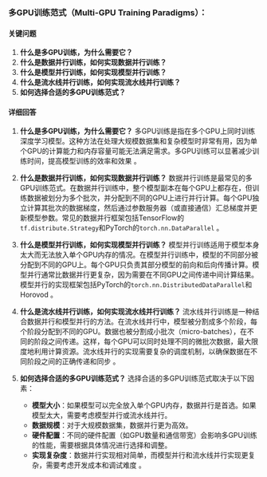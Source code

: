 ### 多GPU训练范式（Multi-GPU Training Paradigms）：

#### 关键问题

1. **什么是多GPU训练，为什么需要它？**
2. **什么是数据并行训练，如何实现数据并行训练？**
3. **什么是模型并行训练，如何实现模型并行训练？**
4. **什么是流水线并行训练，如何实现流水线并行训练？**
5. **如何选择合适的多GPU训练范式？**

#### 详细回答

1. **什么是多GPU训练，为什么需要它？**
   多GPU训练是指在多个GPU上同时训练深度学习模型。这种方法在处理大规模数据集和复杂模型时非常有用，因为单个GPU的计算能力和内存容量可能无法满足需求。多GPU训练可以显著减少训练时间，提高模型训练的效率和效果 。

2. **什么是数据并行训练，如何实现数据并行训练？**
   数据并行训练是最常见的多GPU训练范式。在数据并行训练中，整个模型副本在每个GPU上都存在，但训练数据被划分为多个批次，并分配到不同的GPU上进行并行计算。每个GPU独立计算其批次的数据梯度，然后通过参数服务器（或直接通信）汇总梯度并更新模型参数。常见的数据并行框架包括TensorFlow的`tf.distribute.Strategy`和PyTorch的`torch.nn.DataParallel`  。

3. **什么是模型并行训练，如何实现模型并行训练？**
   模型并行训练适用于模型本身太大而无法放入单个GPU内存的情况。在模型并行训练中，模型的不同部分被分配到不同的GPU上。每个GPU只负责其部分模型的前向和后向传播计算。模型并行通常比数据并行更复杂，因为需要在不同GPU之间传递中间计算结果。模型并行的实现框架包括PyTorch的`torch.nn.DistributedDataParallel`和Horovod 。

4. **什么是流水线并行训练，如何实现流水线并行训练？**
   流水线并行训练是一种结合数据并行和模型并行的方法。在流水线并行中，模型被分割成多个阶段，每个阶段分配到不同的GPU。数据也被分割成小批次（micro-batches），在不同的阶段之间传递。这样，每个GPU可以同时处理不同的微批次数据，最大限度地利用计算资源。流水线并行的实现需要复杂的调度机制，以确保数据在不同阶段之间的正确传递和同步 。

5. **如何选择合适的多GPU训练范式？**
   选择合适的多GPU训练范式取决于以下因素：
   - **模型大小**：如果模型可以完全放入单个GPU内存，数据并行是首选。如果模型太大，需要考虑模型并行或流水线并行。
   - **数据规模**：对于大规模数据集，数据并行更为高效。
   - **硬件配置**：不同的硬件配置（如GPU数量和通信带宽）会影响多GPU训练的性能，需要根据具体情况进行选择和调整。
   - **实现复杂度**：数据并行实现相对简单，而模型并行和流水线并行实现更复杂，需要考虑开发成本和调试难度 。

